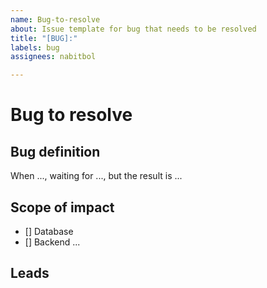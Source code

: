 ```yaml
---
name: Bug-to-resolve
about: Issue template for bug that needs to be resolved
title: "[BUG]:"
labels: bug
assignees: nabitbol

---
```


# Bug to resolve

## Bug definition

When ..., waiting for ..., but the result is ...

## Scope of impact

- [] Database
- [] Backend
...

## Leads
